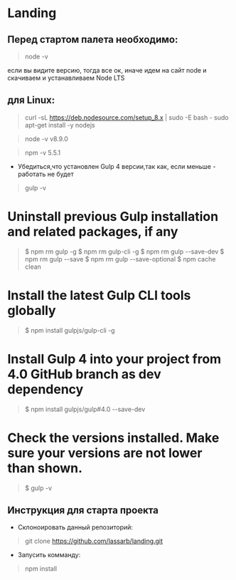 # Landing

## Перед стартом палета необходимо:

>node -v

если вы видите версию, тогда все ок,
иначе идем на сайт node и скачиваем и устанавливаем Node LTS

## для Linux:

>curl -sL https://deb.nodesource.com/setup_8.x | sudo -E bash -
>sudo apt-get install -y nodejs

>node -v
>v8.9.0

>npm -v
>5.5.1

* Убедиться,что установлен Gulp 4 версии,так как, если меньше -
работать не будет

>gulp -v

# Uninstall previous Gulp installation and related packages, if any
> $ npm rm gulp -g
> $ npm rm gulp-cli -g
> $ npm rm gulp --save-dev
> $ npm rm gulp --save
> $ npm rm gulp --save-optional
> $ npm cache clean

# Install the latest Gulp CLI tools globally
> $ npm install gulpjs/gulp-cli -g

# Install Gulp 4 into your project from 4.0 GitHub branch as dev dependency
> $ npm install gulpjs/gulp#4.0 --save-dev

# Check the versions installed. Make sure your versions are not lower than shown.
> $ gulp -v


## Инструкция для старта проекта

* Склоноировать данный репозиторий:

> git clone https://github.com/lassarb/landing.git

* Запусить комманду:

> npm install
